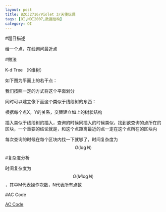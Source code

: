```yaml
---
layout: post
title: BZOJ2716/Violet 3/天使玩偶
tags: [OI,NOI2007,数据结构]
category: OI
---
```


#题目描述

给一个点，在线询问最近点

#做法

K-d Tree （K维树）

如下图为平面上的若干点：

<object data="/images/oi/bzoj/bzoj2716_pic1.svg" type="image/svg+xml"></object>

我们按照一定的方式将这个平面划分

<object data="/images/oi/bzoj/bzoj2716_pic2.svg" type="image/svg+xml"></object>

同时可以建立像下面这个类似于线段树的东西：

<object data="/images/oi/bzoj/bzoj2716_pic3.svg" type="image/svg+xml"></object>

根据每个点X，Y的关系，交替建立如上的树状结构

插入类似于线段树的插入，查询的时候同插入的时候类似，找到欲查询的点所在的区块，一个重要的结论就是，和这个点距离最近的点一定在这个点所在的区块内

每次查询的时候在每个区块内找一下就够了，时间复杂度为$$O(\log N)$$

#复杂度分析

时间复杂度为$$O(M \log N)$$，其中M代表操作次数，N代表所有点数

#AC Code

[AC Code](https://gist.github.com/erjiaqing/9824822)



